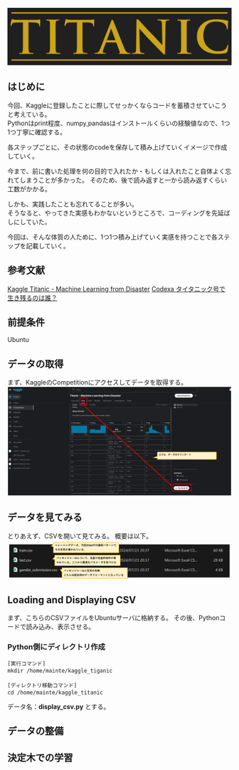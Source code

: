 ![logo](./fig/titanic-logo.png)

## はじめに

今回、Kaggleに登録したことに際してせっかくならコードを蓄積させていこうと考えている。  
Pythonはprint程度、numpy,pandasはインストールくらいの経験値なので、1つ1つ丁寧に確認する。

各ステップごとに、その状態のcodeを保存して積み上げていくイメージで作成していく。

今まで、前に書いた処理を何の目的で入れたか・もしくは入れたこと自体よく忘れてしまうことが多かった。
そのため、後で読み返すと一から読み返すくらい工数がかかる。

しかも、実践したことも忘れてることが多い。  
そうなると、やってきた実感もわかないというところで、コーディングを先延ばしにしていた。

今回は、そんな体質の人ために、1つ1つ積み上げていく実感を持つことで各ステップを記載していく。
## 参考文献
[Kaggle Titanic - Machine Learning from Disaster](https://www.kaggle.com/competitions/titanic)
[Codexa タイタニック号で生き残るのは誰？](https://www.codexa.net/kaggle-titanic-beginner/)

## 前提条件
Ubuntu

## データの取得
まず、KaggleのCompetitionにアクセスしてデータを取得する。  
![logo](./fig/fig1.png)

## データを見てみる
とりあえず、CSVを開いて見てみる。
概要は以下。
![logo](./fig/fig2.png)

## Loading and Displaying CSV
まず、こちらのCSVファイルをUbuntuサーバに格納する。
その後、Pythonコードで読み込み、表示させる。

### Python側にディレクトリ作成

```
[実行コマンド]
mkdir /home/mainte/kaggle_tiganic

[ディレクトリ移動コマンド]
cd /home/mainte/kaggle_titanic
```

データ名：**display_csv.py**
とする。

## データの整備

## 決定木での学習


